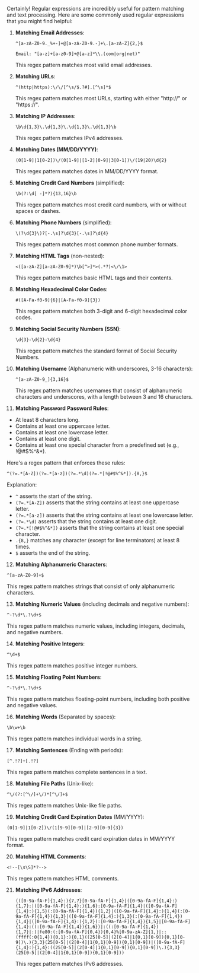 Certainly! Regular expressions are incredibly useful for pattern matching and text processing. Here are some commonly used regular expressions that you might find helpful:

1. **Matching Email Addresses**:

   ```
   ^[a-zA-Z0-9._%+-]+@[a-zA-Z0-9.-]+\.[a-zA-Z]{2,}$
   ```

   ```
   Email: "[a-z]+[a-z0-9]+@[a-z]*\\.(com|org|net)"
   ```

   This regex pattern matches most valid email addresses.

2. **Matching URLs**:

   ```
   ^(http|https):\/\/[^\s/$.?#].[^\s]*$
   ```

   This regex pattern matches most URLs, starting with either "http://" or "https://".

3. **Matching IP Addresses**:

   ```
   \b\d{1,3}\.\d{1,3}\.\d{1,3}\.\d{1,3}\b
   ```

   This regex pattern matches IPv4 addresses.

4. **Matching Dates (MM/DD/YYYY)**:

   ```
   (0[1-9]|1[0-2])\/(0[1-9]|[1-2][0-9]|3[0-1])\/(19|20)\d{2}
   ```

   This regex pattern matches dates in MM/DD/YYYY format.

5. **Matching Credit Card Numbers** (simplified):

   ```
   \b(?:\d[ -]*?){13,16}\b
   ```

   This regex pattern matches most credit card numbers, with or without spaces or dashes.

6. **Matching Phone Numbers** (simplified):

   ```
   \(?\d{3}\)?[-.\s]?\d{3}[-.\s]?\d{4}
   ```

   This regex pattern matches most common phone number formats.

7. **Matching HTML Tags** (non-nested):

   ```
   <([a-zA-Z][a-zA-Z0-9]*)\b[^>]*>(.*?)<\/\1>
   ```

   This regex pattern matches basic HTML tags and their contents.

8. **Matching Hexadecimal Color Codes**:

   ```
   #([A-Fa-f0-9]{6}|[A-Fa-f0-9]{3})
   ```

   This regex pattern matches both 3-digit and 6-digit hexadecimal color codes.

9. **Matching Social Security Numbers (SSN)**:

   ```
   \d{3}-\d{2}-\d{4}
   ```

   This regex pattern matches the standard format of Social Security Numbers.

10. **Matching Username** (Alphanumeric with underscores, 3-16 characters):

    ```
    ^[a-zA-Z0-9_]{3,16}$
    ```

    This regex pattern matches usernames that consist of alphanumeric characters and underscores, with a length between 3 and 16 characters.

11. **Matching Password**
    **Password Rules**:

   - At least 8 characters long.
   - Contains at least one uppercase letter.
   - Contains at least one lowercase letter.
   - Contains at least one digit.
   - Contains at least one special character from a predefined set (e.g., !@#$%^&\*).

   Here's a regex pattern that enforces these rules:

   ```
   ^(?=.*[A-Z])(?=.*[a-z])(?=.*\d)(?=.*[!@#$%^&*]).{8,}$
   ```

   Explanation:

   - `^` asserts the start of the string.
   - `(?=.*[A-Z])` asserts that the string contains at least one uppercase letter.
   - `(?=.*[a-z])` asserts that the string contains at least one lowercase letter.
   - `(?=.*\d)` asserts that the string contains at least one digit.
   - `(?=.*[!@#$%^&*])` asserts that the string contains at least one special character.
   - `.{8,}` matches any character (except for line terminators) at least 8 times.
   - `$` asserts the end of the string.

12. **Matching Alphanumeric Characters**:
   ```
   ^[a-zA-Z0-9]+$
   ```
   This regex pattern matches strings that consist of only alphanumeric characters.

13. **Matching Numeric Values** (including decimals and negative numbers):
   ```
   ^-?\d*\.?\d+$
   ```
   This regex pattern matches numeric values, including integers, decimals, and negative numbers.

14. **Matching Positive Integers**:
   ```
   ^\d+$
   ```
   This regex pattern matches positive integer numbers.

15. **Matching Floating Point Numbers**:
   ```
   ^-?\d*\.?\d+$
   ```
   This regex pattern matches floating-point numbers, including both positive and negative values.

16. **Matching Words** (Separated by spaces):
   ```
   \b\w+\b
   ```
   This regex pattern matches individual words in a string.

17. **Matching Sentences** (Ending with periods):
   ```
   [^.!?]+[.!?]
   ```
   This regex pattern matches complete sentences in a text.

18. **Matching File Paths** (Unix-like):
   ```
   ^\/(?:[^\/]+\/)*[^\/]+$
   ```
   This regex pattern matches Unix-like file paths.

19. **Matching Credit Card Expiration Dates** (MM/YYYY):
   ```
   (0[1-9]|1[0-2])\/(1[9-9][0-9]|[2-9][0-9]{3})
   ```
   This regex pattern matches credit card expiration dates in MM/YYYY format.

20. **Matching HTML Comments**:
   ```
   <!--[\s\S]*?-->
   ```
   This regex pattern matches HTML comments.

21. **Matching IPv6 Addresses**:
    ```
    (([0-9a-fA-F]{1,4}:){7,7}[0-9a-fA-F]{1,4}|([0-9a-fA-F]{1,4}:){1,7}:|([0-9a-fA-F]{1,4}:){1,6}:[0-9a-fA-F]{1,4}|([0-9a-fA-F]{1,4}:){1,5}(:[0-9a-fA-F]{1,4}){1,2}|([0-9a-fA-F]{1,4}:){1,4}(:[0-9a-fA-F]{1,4}){1,3}|([0-9a-fA-F]{1,4}:){1,3}(:[0-9a-fA-F]{1,4}){1,4}|([0-9a-fA-F]{1,4}:){1,2}(:[0-9a-fA-F]{1,4}){1,5}|[0-9a-fA-F]{1,4}:((:[0-9a-fA-F]{1,4}){1,6})|:((:[0-9a-fA-F]{1,4}){1,7}|:)|fe80:(:[0-9a-fA-F]{0,4}){0,4}%[0-9a-zA-Z]{1,}|::(ffff(:0{1,4}){0,1}:){0,1}((25[0-5]|(2[0-4]|1{0,1}[0-9]){0,1}[0-9])\.){3,3}(25[0-5]|(2[0-4]|1{0,1}[0-9]){0,1}[0-9])|([0-9a-fA-F]{1,4}:){1,4}:((25[0-5]|(2[0-4]|1{0,1}[0-9]){0,1}[0-9])\.){3,3}(25[0-5]|(2[0-4]|1{0,1}[0-9]){0,1}[0-9]))
    ```
    This regex pattern matches IPv6 addresses.
